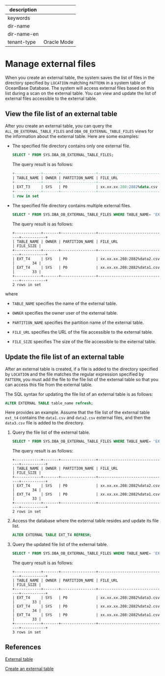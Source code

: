 |description||
|---|---|
|keywords||
|dir-name||
|dir-name-en||
|tenant-type|Oracle Mode|

# Manage external files

When you create an external table, the system saves the list of files in the directory specified by `LOCATION` matching `PATTERN` in a system table of OceanBase Database. The system will access external files based on this list during a scan on the external table. You can view and update the list of external files accessible to the external table.

## View the file list of an external table

After you create an external table, you can query the `ALL_OB_EXTERNAL_TABLE_FILES` and `DBA_OB_EXTERNAL_TABLE_FILES` views for the information about the external table. Here are some examples:

* The specified file directory contains only one external file.

   ```sql
   SELECT * FROM SYS.DBA_OB_EXTERNAL_TABLE_FILES;
   ```

   The query result is as follows:

   ```sql
   +------------+-------+----------------+------------------------------+-----------+
   | TABLE_NAME | OWNER | PARTITION_NAME | FILE_URL                     | FILE_SIZE |
   +------------+-------+----------------+------------------------------+-----------+
   | EXT_T3     | SYS   | P0             | xx.xx.xx.208:2882%data.csv   |        29 |
   +------------+-------+----------------+------------------------------+-----------+
   1 row in set
   ```

* The specified file directory contains multiple external files.

   ```sql
   SELECT * FROM SYS.DBA_OB_EXTERNAL_TABLE_FILES WHERE TABLE_NAME= 'EXT_T4';
   ```

   The query result is as follows:

   ```shell
   +------------+-------+----------------+-------------------------------+-----------+
   | TABLE_NAME | OWNER | PARTITION_NAME | FILE_URL                      | FILE_SIZE |
   +------------+-------+----------------+-------------------------------+-----------+
   | EXT_T4     | SYS   | P0             | xx.xx.xx.208:2882%data2.csv   |        34 |
   | EXT_T4     | SYS   | P0             | xx.xx.xx.208:2882%data1.csv   |        33 |
   +------------+-------+----------------+-------------------------------+-----------+
   2 rows in set
   ```

where

* `TABLE_NAME` specifies the name of the external table.

* `OWNER` specifies the owner user of the external table.

* `PARTITION_NAME` specifies the partition name of the external table.

* `FILE_URL` specifies the URL of the file accessible to the external table.

* `FILE_SIZE` specifies The size of the file accessible to the external table.

## Update the file list of an external table

After an external table is created, if a file is added to the directory specified by `LOCATION` and the file matches the regular expression specified by `PATTERN`, you must add the file to the file list of the external table so that you can access this file from the external table.

The SQL syntax for updating the file list of an external table is as follows:

```sql
ALTER EXTERNAL TABLE table_name refresh;
```

Here provides an example. Assume that the file list of the external table `ext_t4` contains the `data1.csv` and `data2.csv` external files, and then the `data3.csv` file is added to the directory.

1. Query the file list of the external table.


   ```sql
   SELECT * FROM SYS.DBA_OB_EXTERNAL_TABLE_FILES WHERE TABLE_NAME= 'EXT_T4';
   ```

   The query result is as follows:

   ```shell
   +------------+-------+----------------+-------------------------------+-----------+
   | TABLE_NAME | OWNER | PARTITION_NAME | FILE_URL                      | FILE_SIZE |
   +------------+-------+----------------+-------------------------------+-----------+
   | EXT_T4     | SYS   | P0             | xx.xx.xx.208:2882%data2.csv   |        34 |
   | EXT_T4     | SYS   | P0             | xx.xx.xx.208:2882%data1.csv   |        33 |
   +------------+-------+----------------+-------------------------------+-----------+
   2 rows in set
   ```

2. Access the database where the external table resides and update its file list.

   ```sql
   ALTER EXTERNAL TABLE EXT_T4 REFRESH;
   ```

3. Query the updated file list of the external table.

   ```sql
   SELECT * FROM SYS.DBA_OB_EXTERNAL_TABLE_FILES WHERE TABLE_NAME= 'EXT_T4';
   ```

   The query result is as follows:

   ```shell
   +------------+-------+----------------+-------------------------------+-----------+
   | TABLE_NAME | OWNER | PARTITION_NAME | FILE_URL                      | FILE_SIZE |
   +------------+-------+----------------+-------------------------------+-----------+
   | EXT_T4     | SYS   | P0             | xx.xx.xx.208:2882%data3.csv   |        33 |
   | EXT_T4     | SYS   | P0             | xx.xx.xx.208:2882%data2.csv   |        34 |
   | EXT_T4     | SYS   | P0             | xx.xx.xx.208:2882%data1.csv   |        33 |
   +------------+-------+----------------+-------------------------------+-----------+
   3 rows in set
   ```


## References

[External table](../1000.manage-external-tables-of-oracle-mode/100.about-external-tables-of-oracle-mode.md)

[Create an external table](../1000.manage-external-tables-of-oracle-mode/200.create-a-external-table-of-oracle-mode.md)
